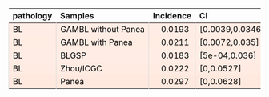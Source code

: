 <table class="table" style="margin-left: 0; margin-right: auto;">
 <thead>
  <tr>
   <th style="text-align:left;"> pathology </th>
   <th style="text-align:left;"> Samples </th>
   <th style="text-align:right;"> Incidence </th>
   <th style="text-align:left;"> CI </th>
  </tr>
 </thead>
<tbody>
  <tr>
   <td style="text-align:left;color: rgba(0, 0, 0, 255) !important;background-color: rgba(255, 236, 228, 255) !important;border-left:1px solid #DDDDDD;white-space: nowrap;"> BL </td>
   <td style="text-align:left;color: rgba(0, 0, 0, 255) !important;background-color: rgba(255, 236, 228, 255) !important;border-left:1px solid #DDDDDD;white-space: nowrap;"> GAMBL without Panea </td>
   <td style="text-align:right;color: rgba(0, 0, 0, 255) !important;background-color: rgba(255, 236, 228, 255) !important;border-left:1px solid #DDDDDD;white-space: nowrap;"> <span style="     color: rgba(0, 0, 0, 255) !important;border-radius: 4px; padding-right: 4px; padding-left: 4px; background-color: rgba(255, 236, 228, 255) !important;">0.0193</span> </td>
   <td style="text-align:left;color: rgba(0, 0, 0, 255) !important;background-color: rgba(255, 236, 228, 255) !important;border-left:1px solid #DDDDDD;white-space: nowrap;"> [0.0039,0.0346] </td>
  </tr>
  <tr>
   <td style="text-align:left;color: rgba(0, 0, 0, 255) !important;background-color: rgba(255, 236, 227, 255) !important;border-left:1px solid #DDDDDD;white-space: nowrap;"> BL </td>
   <td style="text-align:left;color: rgba(0, 0, 0, 255) !important;background-color: rgba(255, 236, 227, 255) !important;border-left:1px solid #DDDDDD;white-space: nowrap;"> GAMBL with Panea </td>
   <td style="text-align:right;color: rgba(0, 0, 0, 255) !important;background-color: rgba(255, 236, 227, 255) !important;border-left:1px solid #DDDDDD;white-space: nowrap;"> <span style="     color: rgba(0, 0, 0, 255) !important;border-radius: 4px; padding-right: 4px; padding-left: 4px; background-color: rgba(255, 236, 227, 255) !important;">0.0211</span> </td>
   <td style="text-align:left;color: rgba(0, 0, 0, 255) !important;background-color: rgba(255, 236, 227, 255) !important;border-left:1px solid #DDDDDD;white-space: nowrap;"> [0.0072,0.035] </td>
  </tr>
  <tr>
   <td style="text-align:left;color: rgba(0, 0, 0, 255) !important;background-color: rgba(255, 237, 229, 255) !important;border-left:1px solid #DDDDDD;white-space: nowrap;"> BL </td>
   <td style="text-align:left;color: rgba(0, 0, 0, 255) !important;background-color: rgba(255, 237, 229, 255) !important;border-left:1px solid #DDDDDD;white-space: nowrap;"> BLGSP </td>
   <td style="text-align:right;color: rgba(0, 0, 0, 255) !important;background-color: rgba(255, 237, 229, 255) !important;border-left:1px solid #DDDDDD;white-space: nowrap;"> <span style="     color: rgba(0, 0, 0, 255) !important;border-radius: 4px; padding-right: 4px; padding-left: 4px; background-color: rgba(255, 237, 229, 255) !important;">0.0183</span> </td>
   <td style="text-align:left;color: rgba(0, 0, 0, 255) !important;background-color: rgba(255, 237, 229, 255) !important;border-left:1px solid #DDDDDD;white-space: nowrap;"> [5e-04,0.036] </td>
  </tr>
  <tr>
   <td style="text-align:left;color: rgba(0, 0, 0, 255) !important;background-color: rgba(255, 235, 226, 255) !important;border-left:1px solid #DDDDDD;white-space: nowrap;"> BL </td>
   <td style="text-align:left;color: rgba(0, 0, 0, 255) !important;background-color: rgba(255, 235, 226, 255) !important;border-left:1px solid #DDDDDD;white-space: nowrap;"> Zhou/ICGC </td>
   <td style="text-align:right;color: rgba(0, 0, 0, 255) !important;background-color: rgba(255, 235, 226, 255) !important;border-left:1px solid #DDDDDD;white-space: nowrap;"> <span style="     color: rgba(0, 0, 0, 255) !important;border-radius: 4px; padding-right: 4px; padding-left: 4px; background-color: rgba(255, 235, 226, 255) !important;">0.0222</span> </td>
   <td style="text-align:left;color: rgba(0, 0, 0, 255) !important;background-color: rgba(255, 235, 226, 255) !important;border-left:1px solid #DDDDDD;white-space: nowrap;"> [0,0.0527] </td>
  </tr>
  <tr>
   <td style="text-align:left;color: rgba(0, 0, 0, 255) !important;background-color: rgba(255, 232, 222, 255) !important;border-left:1px solid #DDDDDD;white-space: nowrap;"> BL </td>
   <td style="text-align:left;color: rgba(0, 0, 0, 255) !important;background-color: rgba(255, 232, 222, 255) !important;border-left:1px solid #DDDDDD;white-space: nowrap;"> Panea </td>
   <td style="text-align:right;color: rgba(0, 0, 0, 255) !important;background-color: rgba(255, 232, 222, 255) !important;border-left:1px solid #DDDDDD;white-space: nowrap;"> <span style="     color: rgba(0, 0, 0, 255) !important;border-radius: 4px; padding-right: 4px; padding-left: 4px; background-color: rgba(255, 232, 222, 255) !important;">0.0297</span> </td>
   <td style="text-align:left;color: rgba(0, 0, 0, 255) !important;background-color: rgba(255, 232, 222, 255) !important;border-left:1px solid #DDDDDD;white-space: nowrap;"> [0,0.0628] </td>
  </tr>
</tbody>
</table>
